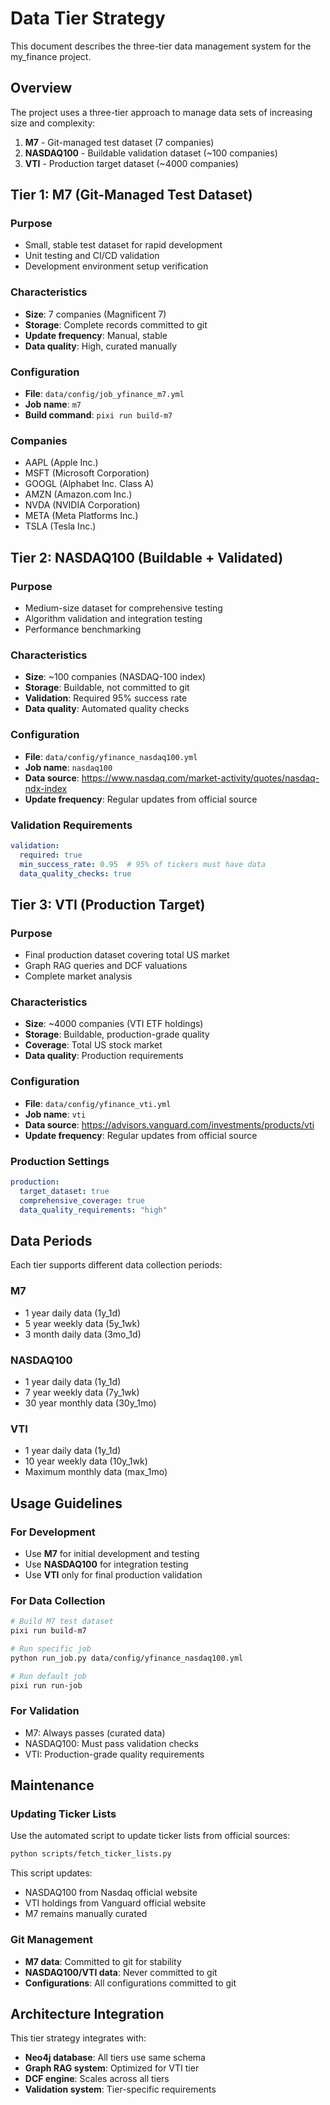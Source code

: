# Data Tier Strategy

This document describes the three-tier data management system for the my_finance project.

## Overview

The project uses a three-tier approach to manage data sets of increasing size and complexity:

1. **M7** - Git-managed test dataset (7 companies)
2. **NASDAQ100** - Buildable validation dataset (~100 companies)
3. **VTI** - Production target dataset (~4000 companies)

## Tier 1: M7 (Git-Managed Test Dataset)

### Purpose
- Small, stable test dataset for rapid development
- Unit testing and CI/CD validation
- Development environment setup verification

### Characteristics
- **Size**: 7 companies (Magnificent 7)
- **Storage**: Complete records committed to git
- **Update frequency**: Manual, stable
- **Data quality**: High, curated manually

### Configuration
- **File**: `data/config/job_yfinance_m7.yml`
- **Job name**: `m7`
- **Build command**: `pixi run build-m7`

### Companies
- AAPL (Apple Inc.)
- MSFT (Microsoft Corporation)
- GOOGL (Alphabet Inc. Class A)
- AMZN (Amazon.com Inc.)
- NVDA (NVIDIA Corporation)
- META (Meta Platforms Inc.)
- TSLA (Tesla Inc.)

## Tier 2: NASDAQ100 (Buildable + Validated)

### Purpose
- Medium-size dataset for comprehensive testing
- Algorithm validation and integration testing
- Performance benchmarking

### Characteristics
- **Size**: ~100 companies (NASDAQ-100 index)
- **Storage**: Buildable, not committed to git
- **Validation**: Required 95% success rate
- **Data quality**: Automated quality checks

### Configuration
- **File**: `data/config/yfinance_nasdaq100.yml`
- **Job name**: `nasdaq100`
- **Data source**: https://www.nasdaq.com/market-activity/quotes/nasdaq-ndx-index
- **Update frequency**: Regular updates from official source

### Validation Requirements
```yaml
validation:
  required: true
  min_success_rate: 0.95  # 95% of tickers must have data
  data_quality_checks: true
```

## Tier 3: VTI (Production Target)

### Purpose
- Final production dataset covering total US market
- Graph RAG queries and DCF valuations
- Complete market analysis

### Characteristics
- **Size**: ~4000 companies (VTI ETF holdings)
- **Storage**: Buildable, production-grade quality
- **Coverage**: Total US stock market
- **Data quality**: Production requirements

### Configuration
- **File**: `data/config/yfinance_vti.yml`
- **Job name**: `vti`
- **Data source**: https://advisors.vanguard.com/investments/products/vti
- **Update frequency**: Regular updates from official source

### Production Settings
```yaml
production:
  target_dataset: true
  comprehensive_coverage: true
  data_quality_requirements: "high"
```

## Data Periods

Each tier supports different data collection periods:

### M7
- 1 year daily data (1y_1d)
- 5 year weekly data (5y_1wk)
- 3 month daily data (3mo_1d)

### NASDAQ100
- 1 year daily data (1y_1d)
- 7 year weekly data (7y_1wk)
- 30 year monthly data (30y_1mo)

### VTI
- 1 year daily data (1y_1d)
- 10 year weekly data (10y_1wk)
- Maximum monthly data (max_1mo)

## Usage Guidelines

### For Development
- Use **M7** for initial development and testing
- Use **NASDAQ100** for integration testing
- Use **VTI** only for final production validation

### For Data Collection
```bash
# Build M7 test dataset
pixi run build-m7

# Run specific job
python run_job.py data/config/yfinance_nasdaq100.yml

# Run default job
pixi run run-job
```

### For Validation
- M7: Always passes (curated data)
- NASDAQ100: Must pass validation checks
- VTI: Production-grade quality requirements

## Maintenance

### Updating Ticker Lists
Use the automated script to update ticker lists from official sources:

```bash
python scripts/fetch_ticker_lists.py
```

This script updates:
- NASDAQ100 from Nasdaq official website
- VTI holdings from Vanguard official website
- M7 remains manually curated

### Git Management
- **M7 data**: Committed to git for stability
- **NASDAQ100/VTI data**: Never committed to git
- **Configurations**: All configurations committed to git

## Architecture Integration

This tier strategy integrates with:
- **Neo4j database**: All tiers use same schema
- **Graph RAG system**: Optimized for VTI tier
- **DCF engine**: Scales across all tiers
- **Validation system**: Tier-specific requirements